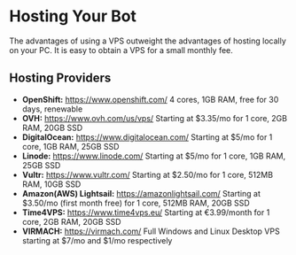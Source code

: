 # Hosting Your Bot

The advantages of using a VPS outweight the advantages of hosting locally on your PC. It is easy to obtain a VPS for a small monthly fee.

## Hosting Providers

- **OpenShift:** https://www.openshift.com/
    4 cores, 1GB RAM, free for 30 days, renewable
- **OVH:** https://www.ovh.com/us/vps/
    Starting at $3.35/mo for 1 core, 2GB RAM, 20GB SSD
- **DigitalOcean:** https://www.digitalocean.com/
    Starting at $5/mo for 1 core, 1GB RAM, 25GB SSD
- **Linode:** https://www.linode.com/
    Starting at $5/mo for 1 core, 1GB RAM, 25GB SSD
- **Vultr:** https://www.vultr.com/
    Starting at $2.50/mo for 1 core, 512MB RAM, 10GB SSD
- **Amazon(AWS) Lightsail:** https://amazonlightsail.com/
    Starting at $3.50/mo (first month free) for 1 core, 512MB RAM, 20GB SSD
- **Time4VPS:** https://www.time4vps.eu/
    Starting at €3.99/month for 1 core, 2GB RAM, 20GB SSD
- **VIRMACH:** https://virmach.com/
    Full Windows and Linux Desktop VPS starting at $7/mo and $1/mo respectively
